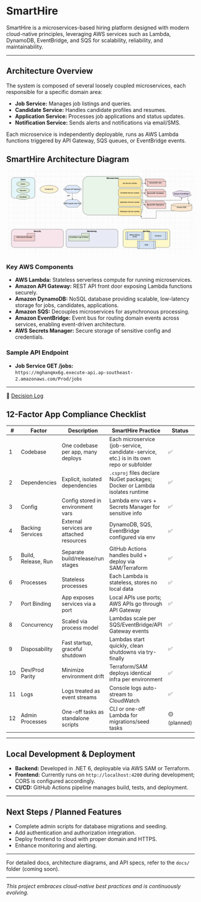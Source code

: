 # SmartHire

SmartHire is a microservices-based hiring platform designed with modern cloud-native principles, leveraging AWS services such as Lambda, DynamoDB, EventBridge, and SQS for scalability, reliability, and maintainability.

---

## Architecture Overview

The system is composed of several loosely coupled microservices, each responsible for a specific domain area:

- **Job Service:** Manages job listings and queries.
- **Candidate Service:** Handles candidate profiles and resumes.
- **Application Service:** Processes job applications and status updates.
- **Notification Service:** Sends alerts and notifications via email/SMS.

Each microservice is independently deployable, runs as AWS Lambda functions triggered by API Gateway, SQS queues, or EventBridge events.

## SmartHire Architecture Diagram

![SmartHire Diagram](docs/diagram.png)

### Key AWS Components

- **AWS Lambda:** Stateless serverless compute for running microservices.
- **Amazon API Gateway:** REST API front door exposing Lambda functions securely.
- **Amazon DynamoDB:** NoSQL database providing scalable, low-latency storage for jobs, candidates, applications.
- **Amazon SQS:** Decouples microservices for asynchronous processing.
- **Amazon EventBridge:** Event bus for routing domain events across services, enabling event-driven architecture.
- **AWS Secrets Manager:** Secure storage of sensitive config and credentials.

### Sample API Endpoint

- **Job Service GET /jobs:**  
  `https://mghanqmx6g.execute-api.ap-southeast-2.amazonaws.com/Prod/jobs`

---
📄 [Decision Log](docs/decision_log.md)

## 12-Factor App Compliance Checklist

| #  | Factor           | Description                             | SmartHire Practice                                         | Status    |
| ---|------------------|------------------------------------- |-----------------------------------------------------------|-----------|
| 1  | Codebase         | One codebase per app, many deploys   | Each microservice (job-service, candidate-service, etc.) is in its own repo or subfolder | ✅         |
| 2  | Dependencies     | Explicit, isolated dependencies      | `.csproj` files declare NuGet packages; Docker or Lambda isolates runtime | ✅         |
| 3  | Config           | Config stored in environment vars    | Lambda env vars + Secrets Manager for sensitive info       | ✅         |
| 4  | Backing Services | External services are attached resources | DynamoDB, SQS, EventBridge configured via env              | ✅         |
| 5  | Build, Release, Run | Separate build/release/run stages  | GitHub Actions handles build + deploy via SAM/Terraform   | ✅         |
| 6  | Processes        | Stateless processes                  | Each Lambda is stateless, stores no local data             | ✅         |
| 7  | Port Binding     | App exposes services via a port      | Local APIs use ports; AWS APIs go through API Gateway      | ✅         |
| 8  | Concurrency      | Scaled via process model             | Lambdas scale per SQS/EventBridge/API Gateway events       | ✅         |
| 9  | Disposability    | Fast startup, graceful shutdown      | Lambdas start quickly, clean shutdowns via try-finally     | ✅         |
| 10 | Dev/Prod Parity | Minimize environment drift            | Terraform/SAM deploys identical infra per environment      | ✅         |
| 11 | Logs            | Logs treated as event streams         | Console logs auto-stream to CloudWatch                      | ✅         |
| 12 | Admin Processes | One-off tasks as standalone scripts   | CLI or one-off Lambda for migrations/seed tasks            | 🟡 (planned) |

---

## Local Development & Deployment

- **Backend:** Developed in .NET 6, deployable via AWS SAM or Terraform.
- **Frontend:** Currently runs on `http://localhost:4200` during development; CORS is configured accordingly.
- **CI/CD:** GitHub Actions pipeline manages build, tests, and deployment.

---

## Next Steps / Planned Features

- Complete admin scripts for database migrations and seeding.
- Add authentication and authorization integration.
- Deploy frontend to cloud with proper domain and HTTPS.
- Enhance monitoring and alerting.

---

For detailed docs, architecture diagrams, and API specs, refer to the `docs/` folder (coming soon).

---

*This project embraces cloud-native best practices and is continuously evolving.*

